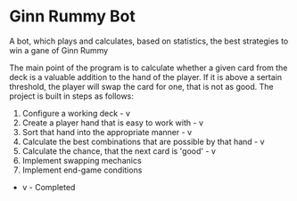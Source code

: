 # Ginn Rummy Bot
 A bot, which plays and calculates, based on statistics, the best strategies to win a gane of Ginn Rummy


The main point of the program is to calculate whether a given card from the deck is a valuable addition to the hand of the player.
If it is above a sertain threshold, the player will swap the card for one, that is not as good. 
The project is built in steps as follows:
1) Configure a working deck - v
2) Create a player hand that is easy to work with - v
3) Sort that hand into the appropriate manner - v
4) Calculate the best combinations that are possible by that hand - v
5) Calculate the chance, that the next card is 'good' - v
6) Implement swapping mechanics
7) Implement end-game conditions
 * v - Completed
